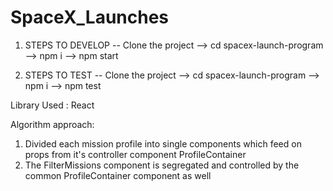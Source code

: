 # SpaceX_Launches

1. STEPS TO DEVELOP
 -- Clone the project --> cd spacex-launch-program --> npm i --> npm start
 
2. STEPS TO TEST
-- Clone the project --> cd spacex-launch-program --> npm i --> npm test

Library Used : React


Algorithm approach:
1. Divided each mission profile into single components which feed on props from it's controller component ProfileContainer
2. The FilterMissions component is segregated and controlled by the common ProfileContainer component as well
 
 

